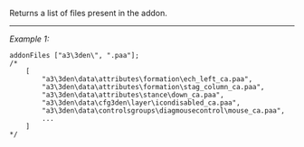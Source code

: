 Returns a list of files present in the addon.<br>


---
*Example 1:*
```sqf
addonFiles ["a3\3den\", ".paa"];
/*
	[
		"a3\3den\data\attributes\formation\ech_left_ca.paa",
		"a3\3den\data\attributes\formation\stag_column_ca.paa",
		"a3\3den\data\attributes\stance\down_ca.paa",
		"a3\3den\data\cfg3den\layer\icondisabled_ca.paa",
		"a3\3den\data\controlsgroups\diagmousecontrol\mouse_ca.paa",
		...
	]
*/
```